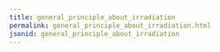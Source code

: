 ```yaml
---
title: general_principle_about_irradiation
permalink: general_principle_about_irradiation.html
jsonid: general_principle_about_irradiation
---
```

